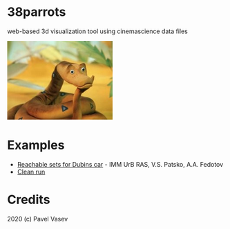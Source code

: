 # 38parrots

web-based 3d visualization tool using cinemascience data files

![38](doc/udav-iz-multfilma-38-popugaev.jpg)

# Examples

* [Reachable sets for Dubins car](http://tinyurl.com/wny22dl) - IMM UrB RAS, V.S. Patsko, A.A. Fedotov
* [Clean run](https://viewlang.ru/viewlang/code/scene.html?s=https://github.com/pavelvasev/38parrots/blob/master/result.vl)

# Credits

2020 (c) Pavel Vasev
